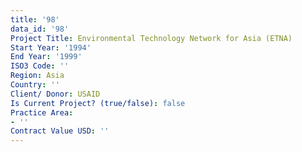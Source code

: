 ```yaml
---
title: '98'
data_id: '98'
Project Title: Environmental Technology Network for Asia (ETNA)
Start Year: '1994'
End Year: '1999'
ISO3 Code: ''
Region: Asia
Country: ''
Client/ Donor: USAID
Is Current Project? (true/false): false
Practice Area:
- ''
Contract Value USD: ''
---
```


